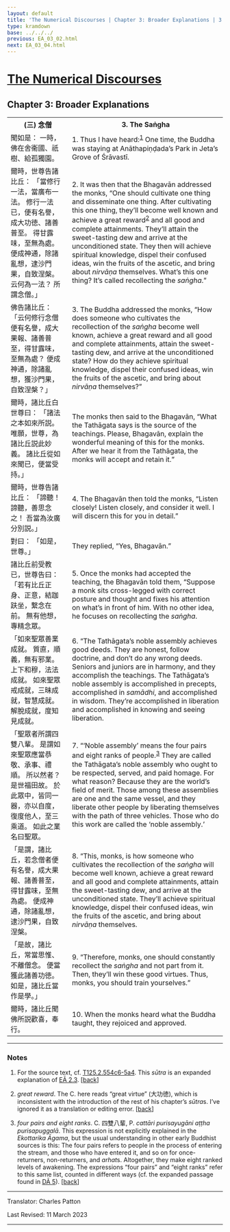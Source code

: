 ```yaml
---
layout: default
title: 'The Numerical Discourses | Chapter 3: Broader Explanations | 3. The Saṅgha'
type: kramdown
base: ../../../
previous: EA_03_02.html
next: EA_03_04.html
---
```


<h1><a href='../index.html'>The Numerical Discourses</a></h1>
<h2>Chapter 3: Broader Explanations</h2>

<table class="trans">
  <th class='ch'>(三) 念僧</th>
  <th class='en'>3. The Saṅgha</th>
  <tr>
    <td class='ch' title='T125.2.554c6'>聞如是： 一時，佛在舍衞國、祇樹、給孤獨園。</td>
    <td id='p1'>1. Thus I have heard:<sup id="ref1"><a href="#n1">1</a></sup> One time, the Buddha was staying at Anāthapiṇḍada’s Park in Jeta’s Grove of Śrāvastī.</td>
  </tr>
  <tr>
    <td class='ch' title='T125.2.554c7'>爾時，世尊告諸比丘： 「當修行一法，當廣布一法。 修行一法已，便有名譽，成大功徳、諸善普至。 得甘露味，至無為處。 便成神通，除諸亂想，逮沙門果，自致涅槃。 云何為一法？ 所謂念僧。」</td>
    <td id='p2'>2. It was then that the Bhagavān addressed the monks, “One should cultivate one thing and disseminate one thing. After cultivating this one thing, they’ll become well known and achieve a great reward<sup id="ref2"><a href="#n2">2</a></sup> and all good and complete attainments. They’ll attain the sweet-tasting dew and arrive at the unconditioned state. They then will achieve spiritual knowledge, dispel their confused ideas, win the fruits of the ascetic, and bring about <em>nirvāṇa</em> themselves. What’s this one thing? It’s called recollecting the <em>saṅgha</em>.”</td>
  </tr>
  <tr>
    <td class='ch' title='T125.2.554c11'>佛告諸比丘： 「云何修行念僧便有名譽，成大果報、諸善普至，得甘露味，至無為處？ 便成神通，除諸亂想，獲沙門果，自致涅槃？」</td>
    <td id='p3'>3. The Buddha addressed the monks, “How does someone who cultivates the recollection of the <em>saṅgha</em> become well known, achieve a great reward and all good and complete attainments, attain the sweet-tasting dew, and arrive at the unconditioned state? How do they achieve spiritual knowledge, dispel their confused ideas, win the fruits of the ascetic, and bring about <em>nirvāṇa</em> themselves?”</td>
  </tr>
  <tr>
    <td class='ch' title='T125.2.554c14'>爾時，諸比丘白世尊曰： 「諸法之本如來所説。 唯願，世尊，為諸比丘説此妙義。 諸比丘從如來聞已，便當受持。」</td>
    <td>The monks then said to the Bhagavān, “What the Tathāgata says is the source of the teachings. Please, Bhagavān, explain the wonderful meaning of this for the monks. After we hear it from the Tathāgata, the monks will accept and retain it.”</td>
  </tr>
  <tr>
    <td class='ch' title='T125.2.554c17'>爾時，世尊告諸比丘： 「諦聽！諦聽，善思念之！ 吾當為汝廣分別説。」</td>
    <td id='p4'>4. The Bhagavān then told the monks, “Listen closely! Listen closely, and consider it well. I will discern this for you in detail.”</td>
  </tr>
  <tr>
    <td class='ch' title='T125.2.554c18'>對曰： 「如是，世尊。」</td>
    <td>They replied, “Yes, Bhagavān.”</td>
  </tr>
  <tr>
    <td class='ch' title='T125.2.554c18'>諸比丘前受教已，世尊告曰： 「若有比丘正身、正意，結跏趺坐，繋念在前。 無有他想，專精念眾。</td>
    <td id='p5'>5. Once the monks had accepted the teaching, the Bhagavān told them, “Suppose a monk sits cross-legged with correct posture and thought and fixes his attention on what’s in front of him. With no other idea, he focuses on recollecting the <em>saṅgha</em>.</td>
  </tr>
  <tr>
    <td class='ch' title='T125.2.554c21'>「如來聖眾善業成就。 質直，順義，無有邪業。 上下和穆，法法成就。 如來聖眾戒成就，三昧成就，智慧成就。 解脫成就，度知見成就。</td>
    <td id='p6'>6. “The Tathāgata’s noble assembly achieves good deeds. They are honest, follow doctrine, and don’t do any wrong deeds. Seniors and juniors are in harmony, and they accomplish the teachings. The Tathāgata’s noble assembly is accomplished in precepts, accomplished in <em>samādhi</em>, and accomplished in wisdom. They’re accomplished in liberation and accomplished in knowing and seeing liberation.</td>
  </tr>
  <tr>
    <td class='ch' title='T125.2.554c24'>「聖眾者所謂四雙八輩。 是謂如來聖眾應當恭敬、承事、禮順。 所以然者？ 是世福田故。 於此眾中，皆同一器，亦以自度，復度他人，至三乘道。 如此之業名曰聖眾。</td>
    <td id='p7'>7. “‘Noble assembly’ means the four pairs and eight ranks of people.<sup id="ref3"><a href="#n3">3</a></sup> They are called the Tathāgata’s noble assembly who ought to be respected, served, and paid homage. For what reason? Because they are the world’s field of merit. Those among these assemblies are one and the same vessel, and they liberate other people by liberating themselves with the path of three vehicles. Those who do this work are called the ‘noble assembly.’</td>
  </tr>
  <tr>
    <td class='ch' title='T125.2.554c27'>「是謂，諸比丘，若念僧者便有名譽，成大果報、諸善普至，得甘露味，至無為處。 便成神通，除諸亂想，逮沙門果，自致涅槃。</td>
    <td id='p8'>8. “This, monks, is how someone who cultivates the recollection of the <em>saṅgha</em> will become well known, achieve a great reward and all good and complete attainments, attain the sweet-tasting dew, and arrive at the unconditioned state. They’ll achieve spiritual knowledge, dispel their confused ideas, win the fruits of the ascetic, and bring about <em>nirvāṇa</em> themselves.</td>
  </tr>
  <tr>
    <td class='ch' title='T125.2.555a1'>「是故，諸比丘，常當思惟、不離僧念。 便當獲此諸善功徳。 如是，諸比丘當作是學。」</td>
    <td id='p9'>9. “Therefore, monks, one should constantly recollect the <em>saṅgha</em> and not part from it. Then, they’ll win these good virtues. Thus, monks, you should train yourselves.”</td>
  </tr>
  <tr>
    <td class='ch' title='T125.2.555a3'>爾時，諸比丘聞佛所説歡喜，奉行。</td>
    <td id='p10'>10. When the monks heard what the Buddha taught, they rejoiced and approved.</td>
  </tr>
</table>

<hr/>

<h3 id="notes">Notes</h3>

<ol class="notes-list">
<li id="n1"><p>For the source text, cf. <a href="https://cbetaonline.dila.edu.tw/zh/T02n0125_p0554c06" target="_blank">T125.2.554c6-5a4</a>. This <em>sūtra</em> is an expanded explanation of <a href="../02/EA_02_03.html" target="_blank">EĀ 2.3</a>. [<a href="#ref1">back</a>]</p></li>
<li id="n2"><p><em>great reward</em>. The C. here reads “great virtue” (大功徳), which is inconsistent with the introduction of the rest of his chapter’s <em>sūtra</em>s. I’ve ignored it as a translation or editing error. [<a href="#ref2">back</a>]</p></li>
<li id="n3"><p><em>four pairs and eight ranks</em>. C. 四雙八輩, P. <em>cattāri purisayugāni aṭṭha purisapuggalā</em>. This expression is not explicitly explained in the <cite>Ekottarika Āgama</cite>, but the usual understanding in other early Buddhist sources is this: The four pairs refers to people in the process of entering the stream, and those who have entered it, and so on for once-returners, non-returners, and <em>arhat</em>s. Altogether, they make eight ranked levels of awakening. The expressions “four pairs” and “eight ranks” refer to this same list, counted in different ways (cf. the expanded passage found in <a href="../../dirgha/DA_5.html#p19" target="_blank">DĀ 5</a>). [<a href="#ref3">back</a>]</p></li>
</ol>
<hr/>

<p class="translator">Translator: Charles Patton</p>
<p class='revised'>Last Revised: 11 March 2023</p>

<hr/>